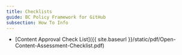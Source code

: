 ```yaml
---
title: Checklists
guide: BC Policy Framework for GitHub
subsection: How To Info
---
```


* [Content Approval Check List]({{ site.baseurl }}/static/pdf/Open-Content-Assessment-Checklist.pdf)
